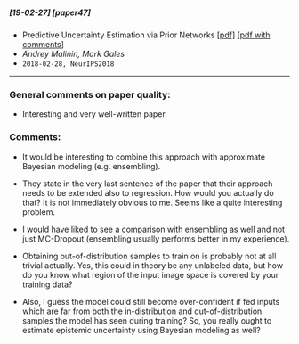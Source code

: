 ##### [19-02-27] [paper47]
- Predictive Uncertainty Estimation via Prior Networks [[pdf]](https://arxiv.org/abs/1802.10501) [[pdf with comments]](https://github.com/fregu856/papers/blob/master/commented_pdfs/Predictive%20Uncertainty%20Estimation%20via%20Prior%20Networks.pdf)
- *Andrey Malinin, Mark Gales*
- `2018-02-28, NeurIPS2018`

****

### General comments on paper quality:
- Interesting and very well-written paper. 

### Comments:
- It would be interesting to combine this approach with approximate Bayesian modeling (e.g. ensembling).

- They state in the very last sentence of the paper that their approach needs to be extended also to regression. How would you actually do that? It is not immediately obvious to me. Seems like a quite interesting problem.

- I would have liked to see a comparison with ensembling as well and not just MC-Dropout (ensembling usually performs better in my experience).

- Obtaining out-of-distribution samples to train on is probably not at all trivial actually. Yes, this could in theory be any unlabeled data, but how do you know what region of the input image space is covered by your training data?

- Also, I guess the model could still become over-confident if fed inputs which are far from both the in-distribution and out-of-distribution samples the model has seen during training? So, you really ought to estimate epistemic uncertainty using Bayesian modeling as well?
